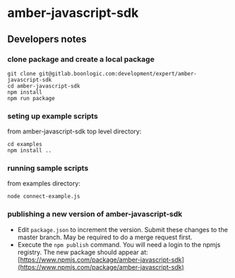 # amber-javascript-sdk

## Developers notes

### clone package and create a local package
```
git clone git@gitlab.boonlogic.com:development/expert/amber-javascript-sdk
cd amber-javascript-sdk
npm install
npm run package
```

### seting up example scripts

from amber-javascript-sdk top level directory:

```
cd examples
npm install ..
```

### running sample scripts

from examples directory:

```
node connect-example.js
```

### publishing a new version of amber-javascript-sdk

* Edit `package.json` to increment the version.  Submit these changes to the master branch.  May be required to do a merge request first.
* Execute the `npm publish` command.  You will need a login to the npmjs registry.  The new package should appear at: [https://www.npmjs.com/package/amber-javascript-sdk](https://www.npmjs.com/package/amber-javascript-sdk)





